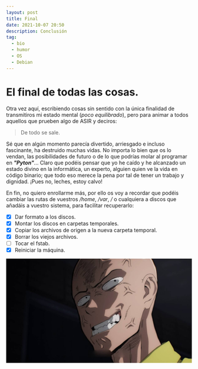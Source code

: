 ```yaml
---
layout: post
title: Final
date: 2021-10-07 20:50
description: Conclusión
tag:
  - bio
  - humor
  - OS
  - Debian
---
```


# El final de todas las cosas.

Otra vez aquí, escribiendo cosas sin sentido con la única finalidad de transmitiros mi estado mental (_poco equilibrado_), pero para animar a todos aquellos que prueben algo de ASIR y deciros:

> De todo se sale.

Sé que en algún momento parecía divertido, arriesgado e incluso fascinante, ha destruido muchas vidas. No importa lo bien que os lo vendan, las posibilidades de futuro o de lo que podrías molar al programar en _**"Pyton"**_... 
Claro que podéis pensar que yo he caído y he alcanzado un estado divino en la informática, un experto, alguien quien ve la vida en código binario; que todo eso merece la pena por tal de tener un trabajo y dignidad. ¡Pues no, leches, estoy calvo!

En fin, no quiero enrollarme más, por ello os voy a recordar que podéis cambiar las rutas de vuestros _/home_, _/var_, _/_ o cualquiera a discos que añadáis a vuestro sistema, para facilitar recuperarlo:

- [x] Dar formato a los discos.
- [x] Montar los discos en carpetas temporales.
- [x] Copiar los archivos de origen a la nueva carpeta temporal.
- [x] Borrar los viejos archivos.
- [ ] Tocar el fstab.
- [x] Reiniciar la máquina.

<img src= "saita4.png"/>
